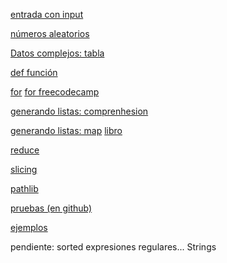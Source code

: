 
[entrada con input](./input.md)

[números aleatorios](./ramdom.md)

[Datos complejos: tabla](./tablaTiposDatos.md)

[def función](./funciones.md)

[for](./for.md) [for freecodecamp](https://www.freecodecamp.org/espanol/news/bucles-for-en-python/)

[generando listas: comprenhesion](./generaListas.md)

[generando listas: map](./map.md) [libro](https://ellibrodepython.com/programacion-funcional-python#map-en-python)

[reduce](./reduce.md)

[slicing](./slicing.md)

[pathlib](./pathlib/pathIndex.md)

[pruebas (en github)](https://github.com/miGUITel/webGeneral/tree/main/prog/python/pruebas)

[ejemplos](./ejemplos.md)

pendiente:
sorted
expresiones regulares...
Strings
